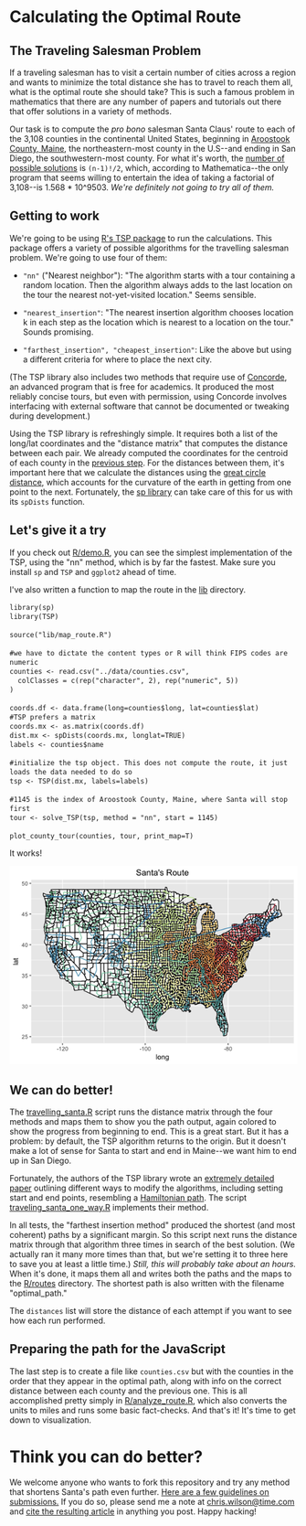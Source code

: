 # Calculating the Optimal Route

## The Traveling Salesman Problem

If a traveling salesman has to visit a certain number of cities across a region and wants to minimize the total distance she has to travel to reach them all, what is the optimal route she should take? This is such a famous problem in mathematics that there are any number of papers and tutorials out there that offer solutions in a variety of methods.

Our task is to compute the *pro bono* salesman Santa Claus' route to each of the 3,108 counties in the continental United States, beginning in [Aroostook County, Maine](https://en.wikipedia.org/wiki/Aroostook_County,_Maine), the northeastern-most county in the U.S--and ending in San Diego, the southwestern-most county. For what it's worth, the [number of possible solutions](http://math.stackexchange.com/questions/725396/how-many-routes-possible-in-the-traveling-salesman-problem-with-n-cities-and) is `(n-1)!/2`, which, according to Mathematica--the only program that seems willing to entertain the idea of taking a factorial of 3,108--is 1.568 * 10^9503. *We're definitely not going to try all of them.*

## Getting to work

We're going to be using [R's TSP package](https://cran.r-project.org/web/packages/TSP/TSP.pdf) to run the calculations. This package offers a variety of possible algorithms for the travelling salesman problem. We're going to use four of them:

+ `"nn"` ("Nearest neighbor"): "The algorithm starts with a tour containing a random location. Then the algorithm always adds to the last location on the tour the nearest not-yet-visited location." Seems sensible.

+ `"nearest_insertion"`: "The nearest insertion algorithm chooses location k in each step as the location which is nearest to a location on the tour." Sounds promising.

+ `"farthest_insertion", "cheapest_insertion"`: Like the above but using a different criteria for where to place the next city.

(The TSP library also includes two methods that require use of [Concorde](https://en.wikipedia.org/wiki/Concorde_TSP_Solver), an advanced program that is free for academics. It produced the most reliably concise tours, but even with permission, using Concorde involves interfacing with external software that cannot be documented or tweaking during development.)

Using the TSP library is refreshingly simple. It requires both a list of the long/lat coordinates and the "distance matrix" that computes the distance between each pair. We already computed the coordinates for the centroid of each county in the [previous step](data.md). For the distances between them, it's important here that we calculate the distances using the [great circle distance](https://en.wikipedia.org/wiki/Great-circle_distance), which accounts for the curvature of the earth in getting from one point to the next. Fortunately, the [sp library](https://cran.r-project.org/web/packages/sp/sp.pdf) can take care of this for us with its `spDists` function.

## Let's give it a try
If you check out [R/demo.R](../R/demo.R), you can see the simplest implementation of the TSP, using the "nn" method, which is by far the fastest. Make sure you install `sp` and `TSP` and `ggplot2` ahead of time.

I've also written a function to map the route in the [lib](R/lib) directory.

	library(sp)
	library(TSP)

	source("lib/map_route.R")

	#we have to dictate the content types or R will think FIPS codes are numeric
	counties <- read.csv("../data/counties.csv", 
	  colClasses = c(rep("character", 2), rep("numeric", 5))                     
	)

	coords.df <- data.frame(long=counties$long, lat=counties$lat)
	#TSP prefers a matrix
	coords.mx <- as.matrix(coords.df)
	dist.mx <- spDists(coords.mx, longlat=TRUE)
	labels <- counties$name

	#initialize the tsp object. This does not compute the route, it just loads the data needed to do so 
	tsp <- TSP(dist.mx, labels=labels)

	#1145 is the index of Aroostook County, Maine, where Santa will stop first
	tour <- solve_TSP(tsp, method = "nn", start = 1145)

	plot_county_tour(counties, tour, print_map=T)

It works!

![demo](nn.png)

## We can do better!

The [travelling_santa.R](../R/traveling_santa.R) script runs the distance matrix through the four methods and maps them to show you the path output, again colored to show the progress from beginning to end. This is a great start. But it has a problem: by default, the TSP algorithm returns to the origin. But it doesn't make a lot of sense for Santa to start and end in Maine--we want him to end up in San Diego.

Fortunately, the authors of the TSP library wrote an [extremely detailed paper](https://cran.r-project.org/web/packages/TSP/vignettes/TSP.pdf) outlining different ways to modify the algorithms, including setting start and end points, resembling a [Hamiltonian path](http://mathworld.wolfram.com/HamiltonianPath.html). The script [traveling_santa_one_way.R](../R/traveling_santa_one_way.R) implements their method.

In all tests, the "farthest insertion method" produced the shortest (and most coherent) paths by a significant margin. So this script next runs the distance matrix through that algorithm three times in search of the best solution. (We actually ran it many more times than that, but we're setting it to three here to save you at least a little time.) *Still, this will probably take about an hours.* When it's done, it maps them all and writes both the paths and the maps to the [R/routes](../R/routes) directory. The shortest path is also written with the filename "optimal_path."

The `distances` list will store the distance of each attempt if you want to see how each run performed.

## Preparing the path for the JavaScript

The last step is to create a file like `counties.csv` but with the counties in the order that they appear in the optimal path, along with info on the correct distance between each county and the previous one. This is all accomplished pretty simply in [R/analyze_route.R](../R/analyze_route.R), which also converts the units to miles and runs some basic fact-checks. And that's it! It's time to get down to visualization.

# Think you can do better?

We welcome anyone who wants to fork this repository and try any method that shortens Santa's path even further. [Here are a few guidelines on submissions.](rules.md) If you do so, please send me a note at [chris.wilson@time.com](mailto:chris.wilson@time.com) and [cite the resulting article](http://time.com/5072619/santa-tracker-christmas-eve/) in anything you post. Happy hacking!
